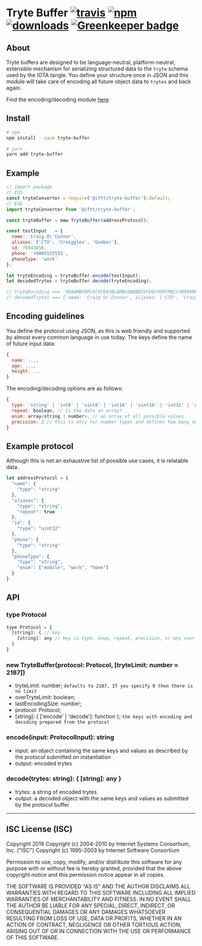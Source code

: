 # Tryte Buffer [![travis][travis-image]][travis-url] [![npm][npm-image]][npm-url] [![downloads][downloads-image]][downloads-url] [![Greenkeeper badge](https://badges.greenkeeper.io/IFTT/tryte-buffer.svg)](https://greenkeeper.io/)

[travis-image]: https://travis-ci.org/IFTT/tryte-buffer.svg?branch=master
[travis-url]: https://travis-ci.org/IFTT/tryte-buffer
[npm-image]: https://img.shields.io/npm/v/@iftt/tryte-buffer.svg
[npm-url]: https://npmjs.org/package/@iftt/tryte-buffer
[downloads-image]: https://img.shields.io/npm/dm/@iftt/tryte-buffer.svg
[downloads-url]: https://npmjs.org/package/@iftt/tryte-buffer

## About
Tryte buffers are designed to be language-neutral, platform-neutral, extensible mechanism for serializing structured data to the `tryte` schema used by the IOTA tangle. You define your structure once in JSON and this module will take care of encoding all future object data to `trytes` and back again.

Find the encoding/decoding module [here](https://github.com/iftt/tryte-encode-decode)

## Install
```sh
# npm
npm install --save tryte-buffer

# yarn
yarn add tryte-buffer
```

## Example
```js
// import package
// ES5
const tryteConverter = require('@iftt/tryte-buffer').default;
// ES6
import tryteConverter from '@iftt/tryte-buffer';

const tryteBuffer = new TryteBuffer(addressProtocol);

const testInput   = {
  name: 'Craig O\'Connor',
  aliases: ['CTO', 'Craiggles', 'Goober'],
  id: 76543456,
  phone: '+8005555555',
  phoneType: 'work'
};

let tryteEncoding = tryteBuffer.encode(testInput);
let decodedTrytes = tryteBuffer.decode(tryteEncoding);

// tryteEncoding === '99AAMBFDPCXCVCEAYBLAMBCDBDBDCDFD9C999FMBCCYB999RMBFDPCXCVCVC9DTCGD999LQBCDCDQCTCFD9EI9UWV999XPAVAXAXA9BWAZAZAYAVAYABB9A'
// decodedTrytes === { name: 'Craig O\'Connor', aliases: ['CTO', 'Craiggles', 'Goober'], id: 76543456, phone: '+8005555555', phoneType: 'work' }
```

## Encoding guidelines
You define the protocol using JSON, as this is web friendly and supported by almost every common language in use today. The keys define the name of future input data:
```js
{
  name: ...,
  age: ...,
  height: ...
}
```
The encoding/decoding options are as follows:
```js
{
  type: 'string' | 'int8' | 'uint8' | 'int16' | 'uint16' | 'int32' | 'uint32' | 'bool' | 'date',
  repeat: boolean, // is the data an array?
  enum: array<string | number>, // an array of all possible values
  precision: 2 // this is only for number types and defines how many decimal places you want to keep
}
```

## Example protocol
Although this is not an exhaustive list of possible use cases, it is relatable data.
```js
let addressProtocol = {
  "name": {
    "type": "string"
  },
  "aliases": {
    "type": "string",
    "repeat": true
  },
  "id": {
    "type": "uint32"
  },
  "phone": {
    "type": "string"
  },
  "phoneType": {
    "type": "string",
    "enum": ["mobile", "work", "home"]
  }
}
```

## API

### type Protocol
```js
type Protocol = {
  [string]: { // key
    [string]: any // key is type, enum, repeat, precision, or any user defined variables
  }
}
```

### new TryteBuffer(protocol: Protocol, [tryteLimit: number = 2187])
* tryteLimit: number; `defaults to 2187. If you specify 0 then there is no limit`
* overTryteLimit: boolean;
* lastEncodingSize: number;
* protocol: Protocol;
* [string]: { ['encode' | 'decode']: function }; `the keys with encoding and decoding prepared from the protocol`

### encode(input: ProtocolInput): string
* input: an object containing the same keys and values as described by the protocol submitted on instantiation
* output: encoded trytes

### decode(trytes: string): { [string]: any }
* trytes: a string of encoded trytes
* output: a decoded object with the same keys and values as submitted by the protocol buffer

---

## ISC License (ISC)

Copyright 2019 <IFTT>
Copyright (c) 2004-2010 by Internet Systems Consortium, Inc. ("ISC")
Copyright (c) 1995-2003 by Internet Software Consortium


Permission to use, copy, modify, and/or distribute this software for any purpose with or without fee is hereby granted, provided that the above copyright notice and this permission notice appear in all copies.

THE SOFTWARE IS PROVIDED "AS IS" AND THE AUTHOR DISCLAIMS ALL WARRANTIES WITH REGARD TO THIS SOFTWARE INCLUDING ALL IMPLIED WARRANTIES OF MERCHANTABILITY AND FITNESS. IN NO EVENT SHALL THE AUTHOR BE LIABLE FOR ANY SPECIAL, DIRECT, INDIRECT, OR CONSEQUENTIAL DAMAGES OR ANY DAMAGES WHATSOEVER RESULTING FROM LOSS OF USE, DATA OR PROFITS, WHETHER IN AN ACTION OF CONTRACT, NEGLIGENCE OR OTHER TORTIOUS ACTION, ARISING OUT OF OR IN CONNECTION WITH THE USE OR PERFORMANCE OF THIS SOFTWARE.
